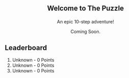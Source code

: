 ## <p style="text-align: center;">Welcome to The Puzzle</p>
<p style="text-align: center;">An epic 10-step adventure!</p>
<p style="text-align: center;">Coming Soon.</p>

## Leaderboard
1. Unknown - 0 Points
2. Unknown - 0 Points
3. Unknown - 0 Points
